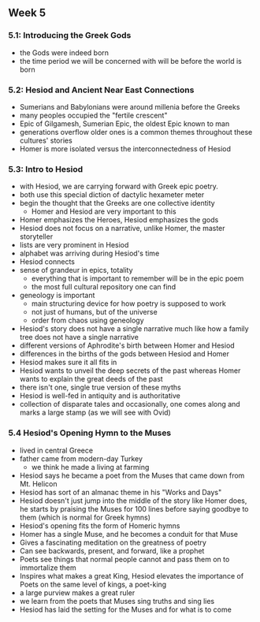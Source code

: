 ## Week 5

### 5.1: Introducing the Greek Gods

- the Gods were indeed born
- the time period we will be concerned with will be before the world is born

### 5.2: Hesiod and Ancient Near East Connections

- Sumerians and Babylonians were around millenia before the Greeks
- many peoples occupied the "fertile crescent"
- Epic of Gilgamesh, Sumerian Epic, the oldest Epic known to man
- generations overflow older ones is a common themes throughout these cultures' stories
- Homer is more isolated versus the interconnectedness of Hesiod

### 5.3: Intro to Hesiod

- with Hesiod, we are carrying forward with Greek epic poetry.
- both use this special diction of dactylic hexameter meter
- begin the thought that the Greeks are one collective identity
  - Homer and Hesiod are very important to this
- Homer emphasizes the Heroes, Hesiod emphasizes the gods
- Hesiod does not focus on a narrative, unlike Homer, the master storyteller
- lists are very prominent in Hesiod
- alphabet was arriving during Hesiod's time
- Hesiod connects
- sense of grandeur in epics, totality
  - everything that is important to remember will be in the epic poem
  - the most full cultural repository one can find
- geneology is important
  - main structuring device for how poetry is supposed to work
  - not just of humans, but of the universe
  - order from chaos using geneology
- Hesiod's story does not have a single narrative much like how a family tree does not have a single narrative
- different versions of Aphrodite's birth between Homer and Hesiod
- differences in the births of the gods between Hesiod and Homer
- Hesiod makes sure it all fits in
- Hesiod wants to unveil the deep secrets of the past whereas Homer wants to explain the great deeds of the past
- there isn't one, single true version of these myths
- Hesiod is well-fed in antiquity and is authoritative
- collection of disparate tales and occasionally, one comes along and marks a large stamp (as we will see with Ovid)

### 5.4 Hesiod's Opening Hymn to the Muses

- lived in central Greece
- father came from modern-day Turkey
  - we think he made a living at farming
- Hesiod says he became a poet from the Muses that came down from Mt. Helicon
- Hesiod has sort of an almanac theme in his "Works and Days"
- Hesiod doesn't just jump into the middle of the story like Homer does, he starts by praising the Muses for 100 lines before saying goodbye to them (which is normal for Greek hymns)
- Hesiod's opening fits the form of Homeric hymns
- Homer has a single Muse, and he becomes a conduit for that Muse
- Gives a fascinating meditation on the greatness of poetry
- Can see backwards, present, and forward, like a prophet
- Poets see things that normal people cannot and pass them on to immortalize them
- Inspires what makes a great King, Hesiod elevates the importance of Poets on the same level of kings, a poet-king
- a large purview makes a great ruler
- we learn from the poets that Muses sing truths and sing lies
- Hesiod has laid the setting for the Muses and for what is to come

